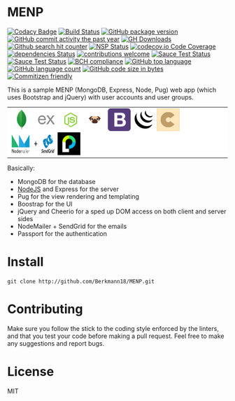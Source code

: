 # MENP
[![Codacy Badge](https://api.codacy.com/project/badge/Grade/b6c66b0883eb4e55af9365be0e771a73)](https://app.codacy.com/app/maxieberkmann/MENP?utm_source=github.com&utm_medium=referral&utm_content=Berkmann18/MENP&utm_campaign=Badge_Grade_Dashboard)
[![Build Status](https://travis-ci.org/Berkmann18/MENP.svg?branch=master)](https://travis-ci.org/Berkmann18/MENP)
[![GitHub package version](https://img.shields.io/github/package-json/v/Berkmann18/MENP.svg)](https://github.com/Berkmann18/MENP)
[![GitHub commit activity the past year](https://img.shields.io/github/commit-activity/y/Berkmann18/MENP.svg)](https://github.com/Berkmann18/MENP/graphs/commit-activity)
[![GH Downloads](https://img.shields.io/github/downloads/Berkmann18/MENP/total.svg)](https://github.com/Berkmann18/MENP/network/members)
[![Github search hit counter](https://img.shields.io/github/search/Berkmann18/MENP/goto.svg)](https://github.com/Berkmann18/MENP/graphs/traffic)
[![NSP Status](https://nodesecurity.io/orgs/berkmann18/projects/fd479365-365e-4a75-9a25-ba37e69f9780/badge)](https://nodesecurity.io/orgs/berkmann18/projects/fd479365-365e-4a75-9a25-ba37e69f9780)
[![codecov.io Code Coverage](https://img.shields.io/codecov/c/github/Berkmann18/MENP.svg?maxAge=2592000)](https://codecov.io/github/Berkmann18/MENP?branch=master)
[![dependencies Status](https://david-dm.org/Berkmann18/MENP/status.svg)](https://david-dm.org/Berkmann18/MENP)
[![contributions welcome](https://img.shields.io/badge/contributions-welcome-brightgreen.svg?style=flat)](https://github.com/Berkmann18/MENP/issues)
[![Sauce Test Status](https://saucelabs.com/buildstatus/Berkmann18)](https://saucelabs.com/u/Berkmann18)
[![Sauce Test Status](https://saucelabs.com/browser-matrix/Berkmann18.svg)](https://saucelabs.com/u/Berkmann18)
[![BCH compliance](https://bettercodehub.com/edge/badge/Berkmann18/MENP?branch=dev)](https://bettercodehub.com/)
[![GitHub top language](https://img.shields.io/github/languages/top/Berkmann18/MENP.svg)](https://github.com/Berkmann18/MENP)
[![GitHub language count](https://img.shields.io/github/languages/count/Berkmann18/MENP.svg)](https://github.com/Berkmann18/MENP)
[![GitHub code size in bytes](https://img.shields.io/github/languages/code-size/Berkmann18/MENP.svg)](https://github.com/Berkmann18/MENP)
[![Commitizen friendly](https://img.shields.io/badge/commitizen-friendly-brightgreen.svg)](http://commitizen.github.io/cz-cli/)

This is a sample MENP (MongoDB, Express, Node, Pug) web app (which uses Bootstrap and jQuery) with user accounts and user groups.

<table style="background: #fff">
<tr><td>
<img src="./public/img/mongodb.png" alt="M" title="MongoDB" height="52px" width="52px">
<img src="./public/img/expressjs.png" alt="E" title="Express" height="52px" width="52px">
<img src="./public/img/nodejs-512.png" alt="N" title="NodeJS" height="52px" width="52px">
<img src="./public/img/pugjs.png" alt="P" title="Pug" height="52px" width="52px">
<img src="./public/img/bootstrap4.png" alt="B" title="Boostrap" height="52px" width="52px">
<img src="./public/img/jquery-icon-17841.png" alt="jQ" title="jQuery" height="52px" width="52px">
<img src="./public/img/cheerio.png" alt="c" title="Cheerio" height="52px" width="52px">
<img src="./public/img/nodemailer_sendgrid.png" alt="NmSg" title="Nodemailer + Sendgrid" height="52px" width="104px">
<img src="./public/img/passport.png" alt="p" title="Passport" height="52px" width="52px">
</td></tr>
</table>

Basically:

- MongoDB for the database
- [NodeJS] and Express for the server
- Pug for the view rendering and templating
- Boostrap for the UI
- jQuery and Cheerio for a sped up DOM access on both client and server sides
- NodeMailer + SendGrid for the emails
- Passport for the authentication

# Install
```cli
git clone http://github.com/Berkmann18/MENP.git
```

# Contributing
Make sure you follow the stick to the coding style enforced by the linters, and that you test your code before making a pull request.
Feel free to make any suggestions and report bugs.

# License
MIT

[NodeJS]: http://nodejs.org
[NPM]: http://www.npmjs.com